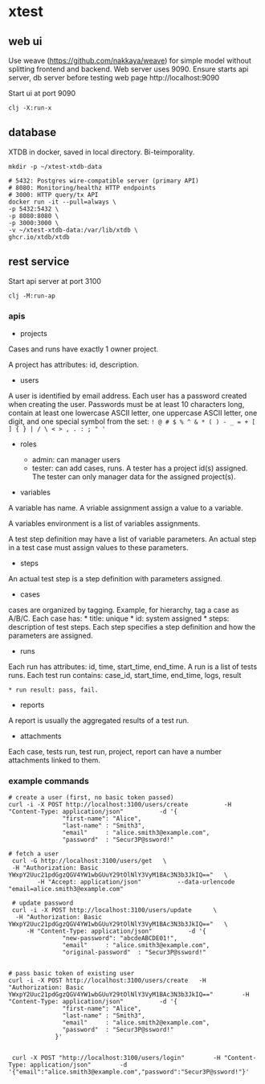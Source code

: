 # xtest

## web ui
Use weave (https://github.com/nakkaya/weave) for simple 
model without splitting frontend and backend.
Web server uses 9090. Ensure starts api server, db server before testing web page http://localhost:9090

Start ui at port 9090
```
clj -X:run-x
```

## database
XTDB in docker, saved in local directory. Bi-teimporality.

```
mkdir -p ~/xtest-xtdb-data

# 5432: Postgres wire-compatible server (primary API)
# 8080: Monitoring/healthz HTTP endpoints
# 3000: HTTP query/tx API
docker run -it --pull=always \
-p 5432:5432 \
-p 8080:8080 \
-p 3000:3000 \
-v ~/xtest-xtdb-data:/var/lib/xtdb \
ghcr.io/xtdb/xtdb

```

## rest service
Start api server at port 3100
```
clj -M:run-ap
```
### apis
* projects

Cases and runs have exactly 1 owner project.

A project has attributes: id, description.

* users

 A user is identified by email address. Each user has a password created when creating the user.
 Passwords must be at least 10 characters long, contain at least one lowercase ASCII letter, one uppercase ASCII letter, one digit, and one special symbol from the set: `! @ # $ % ^ & * ( ) - _ = + [ ] { } | / \ < > , . : ; " '`

* roles
  * admin: can manager users
  * tester: can add cases, runs. A tester has a project id(s) assigned. The tester can only
  manager data for the assigned project(s).

* variables

A variable has name. A vriable assignment assign a value to a variable.

A variables environment is a list of variables assignments.

A test step definition may have a list of variable parameters. An actual step in a test case must assign values to these parameters.

* steps

An actual test step is a step definition with parameters assigned.


* cases
  
cases are organized by tagging. Example, for hierarchy, tag a case as A/B/C.
Each case has:
    * title: unique
    * id: system assigned
    * steps: description of test steps. Each step specifies a step definition and how the parameters are assigned.

* runs

Each run has attributes: id, time, start_time, end_time. A run is a list of tests runs.
Each test run contains: case_id, start_time, end_time, logs, result

    * run result: pass, fail. 

* reports

A report is usually the aggregated results of a test run.

* attachments

Each case, tests run, test run, project, report can have a number attachments linked to them.

### example commands
```
# create a user (first, no basic token passed)
curl -i -X POST http://localhost:3100/users/create          -H "Content-Type: application/json"          -d '{
               "first-name": "Alice",
               "last-name" : "Smith3",
               "email"     : "alice.smith3@example.com",
               "password"  : "Secur3P@ssword!"

# fetch a user
 curl -G http://localhost:3100/users/get   \
 -H "Authorization: Basic YWxpY2Uuc21pdGgzQGV4YW1wbGUuY29tOlNlY3VyM1BAc3N3b3JkIQ=="   \
        -H "Accept: application/json"          --data-urlencode "email=alice.smith3@example.com"
 
 # update password
 curl -i -X POST http://localhost:3100/users/update      \
  -H "Authorization: Basic YWxpY2Uuc21pdGgzQGV4YW1wbGUuY29tOlNlY3VyM1BAc3N3b3JkIQ=="   \
     -H "Content-Type: application/json"          -d '{
               "new-password": "abcdeABCDE01!",
               "email"     : "alice.smith3@example.com",
               "original-password"  : "Secur3P@ssword!"


# pass basic token of existing user
curl -i -X POST http://localhost:3100/users/create   -H "Authorization: Basic YWxpY2Uuc21pdGgzQGV4YW1wbGUuY29tOlNlY3VyM1BAc3N3b3JkIQ=="        -H "Content-Type: application/json"          -d '{
               "first-name": "Alice",
               "last-name" : "Smith3",
               "email"     : "alice.smith2@example.com",
               "password"  : "Secur3P@ssword!"
             }'


 curl -X POST "http://localhost:3100/users/login"        -H "Content-Type: application/json"        -d '{"email":"alice.smith3@example.com","password":"Secur3P@ssword!"}'

```